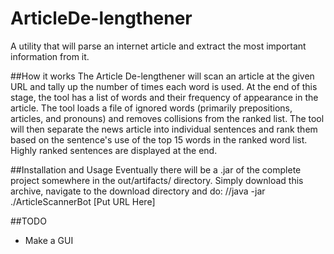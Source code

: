 # ArticleDe-lengthener
A utility that will parse an internet article and extract the most important information from it.

##How it works
The Article De-lengthener will scan an article at the given URL and tally up the number of times each word is used.  At the end of this stage, the tool has a list of words and their frequency of appearance in the article.  The tool loads a file of ignored words (primarily prepositions, articles, and pronouns) and removes collisions from the ranked list.  The tool will then separate the news article into individual sentences and rank them based on the sentence's use of the top 15 words in the ranked word list.  Highly ranked sentences are displayed at the end.  

##Installation and Usage
Eventually there will be a .jar of the complete project somewhere in the out/artifacts/ directory.  Simply download this archive, navigate to the download directory and do: 
//java -jar ./ArticleScannerBot [Put URL Here]

##TODO
<ul>
<li>Make a GUI</li>
